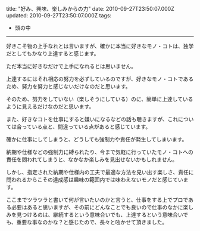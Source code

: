 title: "好み、興味、楽しみからの力"
date: 2010-09-27T23:50:07.000Z
updated: 2010-09-27T23:50:07.000Z
tags: 
  - 頭の中
---


好きこそ物の上手なれとは言いますが、確かに本当に好きなモノ・コトは、独学だとしてもかなり上達すると感じます。

ただ本当に好きなだけで上手になれるとは思いません。

上達するにはそれ相応の努力を必ずしているのですが、好きなモノ・コトであるため、努力を努力と感じないだけなのだと思います。

そのため、努力をしていない（楽しそうにしている）のに、簡単に上達しているように見えるだけなのだと思います。

また、好きなコトを仕事にすると嫌いになるなどの話も聴きますが、これについては合っている点と、間違っている点があると感じています。

確かに仕事にしてしまうと、どうしても強制力や責任が発生してしまいます。

納期や仕様などの強制力に縛られたり、今まで気軽に行っていたモノ・コトへの責任を問われてしまうと、なかなか楽しみを見出せないかもしれません。

しかし、指定された納期や仕様内の工夫で最適な方法を見い出す楽しさ、責任に問われるからこその達成感は趣味の範囲内では味わえないモノだと感じています。

ここまでツラツラと書いて何が言いたいのかと言うと、仕事をする上でプロである必要はあると思いますが、その前にどんなことでも良いので仕事のなかに楽しみを見つけるのは、継続するという意味合いでも、上達するという意味合いでも、重要な事なのかな？と感じたので、長々と呟かせて頂きました。


